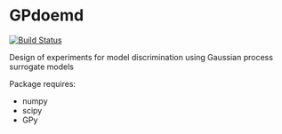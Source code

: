 # GPdoemd
[![Build Status](https://travis-ci.org/scwolof/GPdoemd.svg?branch=dev)](https://travis-ci.org/scwolof/GPdoemd)

Design of experiments for model discrimination using Gaussian process surrogate models

Package requires:
* numpy
* scipy 
* GPy

